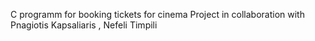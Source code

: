 C programm for booking tickets for cinema 
Project in collaboration with Pnagiotis Kapsaliaris , Nefeli Timpili
